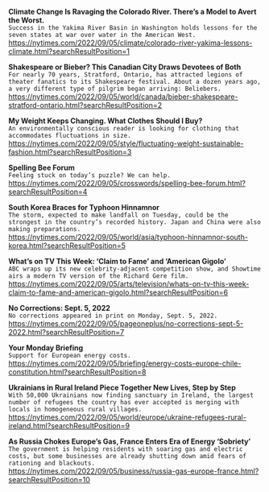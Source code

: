 **Climate Change Is Ravaging the Colorado River. There’s a Model to Avert the Worst.**\
`Success in the Yakima River Basin in Washington holds lessons for the seven states at war over water in the American West.`\
https://nytimes.com/2022/09/05/climate/colorado-river-yakima-lessons-climate.html?searchResultPosition=1

**Shakespeare or Bieber? This Canadian City Draws Devotees of Both**\
`For nearly 70 years, Stratford, Ontario, has attracted legions of theater fanatics to its Shakespeare festival. About a dozen years ago, a very different type of pilgrim began arriving: Beliebers.`\
https://nytimes.com/2022/09/05/world/canada/bieber-shakespeare-stratford-ontario.html?searchResultPosition=2

**My Weight Keeps Changing. What Clothes Should I Buy?**\
`An environmentally conscious reader is looking for clothing that accommodates fluctuations in size.`\
https://nytimes.com/2022/09/05/style/fluctuating-weight-sustainable-fashion.html?searchResultPosition=3

**Spelling Bee Forum**\
`Feeling stuck on today’s puzzle? We can help.`\
https://nytimes.com/2022/09/05/crosswords/spelling-bee-forum.html?searchResultPosition=4

**South Korea Braces for Typhoon Hinnamnor**\
`The storm, expected to make landfall on Tuesday, could be the strongest in the country’s recorded history. Japan and China were also making preparations.`\
https://nytimes.com/2022/09/05/world/asia/typhoon-hinnamnor-south-korea.html?searchResultPosition=5

**What’s on TV This Week: ‘Claim to Fame’ and ‘American Gigolo’**\
`ABC wraps up its new celebrity-adjacent competition show, and Showtime airs a modern TV version of the Richard Gere film.`\
https://nytimes.com/2022/09/05/arts/television/whats-on-tv-this-week-claim-to-fame-and-american-gigolo.html?searchResultPosition=6

**No Corrections: Sept. 5, 2022**\
`No corrections appeared in print on Monday, Sept. 5, 2022.`\
https://nytimes.com/2022/09/05/pageoneplus/no-corrections-sept-5-2022.html?searchResultPosition=7

**Your Monday Briefing**\
`Support for European energy costs.`\
https://nytimes.com/2022/09/05/briefing/energy-costs-europe-chile-constitution.html?searchResultPosition=8

**Ukrainians in Rural Ireland Piece Together New Lives, Step by Step**\
`With 50,000 Ukrainians now finding sanctuary in Ireland, the largest number of refugees the country has ever accepted is merging with locals in homogeneous rural villages.`\
https://nytimes.com/2022/09/05/world/europe/ukraine-refugees-rural-ireland.html?searchResultPosition=9

**As Russia Chokes Europe’s Gas, France Enters Era of Energy ‘Sobriety’**\
`The government is helping residents with soaring gas and electric costs, but some businesses are already shutting down amid fears of rationing and blackouts.`\
https://nytimes.com/2022/09/05/business/russia-gas-europe-france.html?searchResultPosition=10

